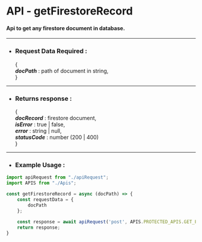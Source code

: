 # API - getFirestoreRecord
#### Api to get any firestore document in database.

------------------------

- ### Request Data Required :

  {  
  **_docPath_** :  path of document in string,  
  }

------------------

- ### Returns response :

  {  
  **_docRecord_** : firestore document,  
  **_isError_** : true | false,  
  **_error_** : string | null,  
  **_statusCode_** : number (200 | 400)  
  }

----------------------

- ### Example Usage :

```javascript
import apiRequest from "./apiRequest";
import APIS from "./Apis";

const getFirestoreRecord = async (docPath) => {
    const requestData = {
        docPath
    };
    
    const response = await apiRequest('post', APIS.PROTECTED_APIS.GET_FIRESTORE_RECORD, requestData, 'json', true);
    return response;
}
```
